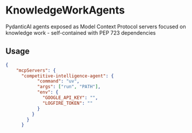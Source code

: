 # KnowledgeWorkAgents
PydanticAI agents exposed as Model Context Protocol servers focused on knowledge work - self-contained with PEP 723 dependencies

## Usage

```json
{
    "mcpServers": {
      "competitive-intelligence-agent": {
            "command": "uv",
            "args": ["run", "PATH"],
            "env": {
              "GOOGLE_API_KEY": "",
              "LOGFIRE_TOKEN": ""
            }
          }
        }
      }
```